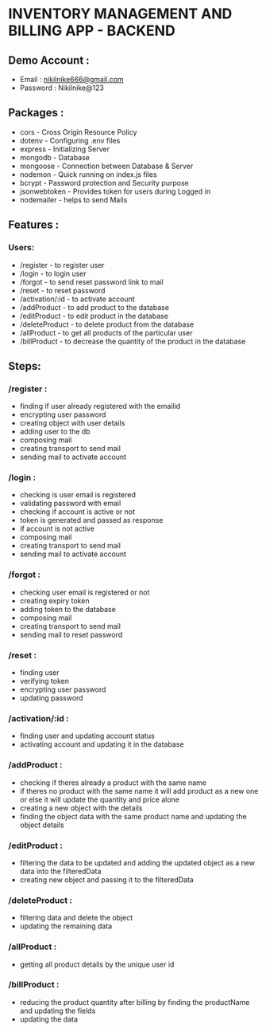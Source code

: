 # INVENTORY MANAGEMENT AND BILLING APP - BACKEND

## Demo Account : 

* Email : nikilnike666@gmail.com
* Password : Nikilnike@123

## Packages : 

* cors - Cross Origin Resource Policy
* dotenv - Configuring .env files
* express - Initializing Server
* mongodb - Database
* mongoose - Connection between Database & Server
* nodemon - Quick running on index.js files
* bcrypt - Password protection and Security purpose
* jsonwebtoken - Provides token for users during Logged in
* nodemailer - helps to send Mails

## Features : 

### Users:

* /register - to register user
* /login - to login user
* /forgot - to send reset password link to mail
* /reset - to reset password
* /activation/:id - to activate account
* /addProduct - to add product to the database
* /editProduct - to edit product in the database
* /deleteProduct - to delete product from the database
* /allProduct - to get all products of the particular user
* /billProduct - to decrease the quantity of the product in the database

## Steps:

### /register :

* finding if user already registered with the emailid
* encrypting user password
* creating object with user details
* adding user to the db
* composing mail
* creating transport to send mail
* sending mail to activate account

### /login :

* checking is user email is registered 
* validating password with email
* checking if account is active or not
* token is generated and passed as response
* if account is not active
* composing mail
* creating transport to send mail
* sending mail to activate account

### /forgot :

* checking user email is registered or not
* creating expiry token
* adding token to the database
* composing mail
* creating transport to send mail
* sending mail to reset password

### /reset :

* finding user
* verifying token
* encrypting user password
* updating password

### /activation/:id :

* finding user and updating account status
* activating account and updating it in the database

### /addProduct :

* checking if theres already a product with the same name
* if theres no product with the same name it will add product as a new one or else it will update the quantity and price alone
* creating a new object with the details
* finding the object data with the same product name and updating the object details

### /editProduct :

* filtering the data to be updated and adding the updated object as a new data into the filteredData
* creating new object and passing it to the filteredData

### /deleteProduct :

* filtering data and delete the object
* updating the remaining data

### /allProduct :

* getting all product details by the unique user id

### /billProduct :

* reducing the product quantity after billing by finding the productName and updating the fields
* updating the data
